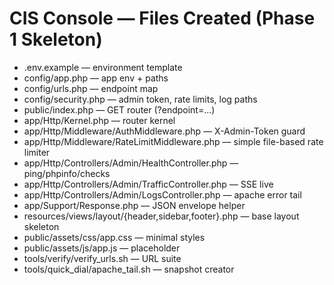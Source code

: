 # CIS Console — Files Created (Phase 1 Skeleton)

- .env.example — environment template
- config/app.php — app env + paths
- config/urls.php — endpoint map
- config/security.php — admin token, rate limits, log paths
- public/index.php — GET router (?endpoint=...)
- app/Http/Kernel.php — router kernel
- app/Http/Middleware/AuthMiddleware.php — X-Admin-Token guard
- app/Http/Middleware/RateLimitMiddleware.php — simple file-based rate limiter
- app/Http/Controllers/Admin/HealthController.php — ping/phpinfo/checks
- app/Http/Controllers/Admin/TrafficController.php — SSE live
- app/Http/Controllers/Admin/LogsController.php — apache error tail
- app/Support/Response.php — JSON envelope helper
- resources/views/layout/{header,sidebar,footer}.php — base layout skeleton
- public/assets/css/app.css — minimal styles
- public/assets/js/app.js — placeholder
- tools/verify/verify_urls.sh — URL suite
- tools/quick_dial/apache_tail.sh — snapshot creator
